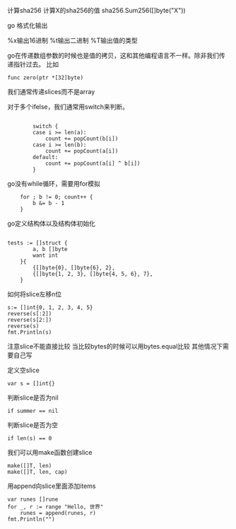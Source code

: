 计算sha256
计算X的sha256的值
sha256.Sum256([]byte("X"))

go 格式化输出

%x输出16进制  %t输出二进制  %T输出值的类型


go在传递数组参数的时候也是值的拷贝，这和其他编程语言不一样。除非我们传递指针过去。
比如
```golang
func zero(ptr *[32]byte) 
```

我们通常传递slices而不是array

对于多个ifelse，我们通常用switch来判断。
```golang

		switch {
		case i >= len(a):
			count += popCount(b[i])
		case i >= len(b):
			count += popCount(a[i])
		default:
			count += popCount(a[i] ^ b[i])
		}

```

go没有while循环，需要用for模拟

```golang
	for ; b != 0; count++ {
		b &= b - 1
	}
```

go定义结构体以及结构体初始化
```golang

tests := []struct {
		a, b []byte
		want int
	}{
		{[]byte{0}, []byte{6}, 2},
		{[]byte{1, 2, 3}, []byte{4, 5, 6}, 7},
	}
```

如何将slice左移n位
```golang
s:= []int{0, 1, 2, 3, 4, 5}
reverse(s[:2])
reverse(s[2:])
reverse(s)
fmt.Println(s)
```
注意slice不能直接比较
当比较bytes的时候可以用bytes.equal比较
其他情况下需要自己写


定义空slice
```golang
var s = []int{}
```
判断slice是否为nil
```golang
if summer == nil
```
判断slice是否为空
```golang
if len(s) == 0
```
我们可以用make函数创建slice
```golang
make([]T, len)
make([]T, len, cap)
```
用append向slice里面添加items
```golang
var runes []rune
for _, r := range "Hello, 世界"
	runes = append(runes, r)
fmt.Println("")
```




